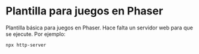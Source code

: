 # Plantilla para juegos en Phaser

Plantilla básica para juegos en Phaser. Hace falta un servidor web para que se ejecute. Por ejemplo:

```bash
npx http-server
```
